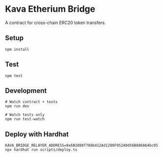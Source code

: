 # Kava Etherium Bridge

A contract for cross-chain ERC20 token transfers.

## Setup

```
npm install
```

## Test

```
npm test
```

## Development

```
# Watch contract + tests
npm run dev

# Watch tests only
npm run test-watch
```

## Deploy with Hardhat

```
KAVA_BRIDGE_RELAYER_ADDRESS=0x6B1088f788b412Ad1280F95240d56B886A64bc05 npx hardhat run scripts/deploy.ts
```
